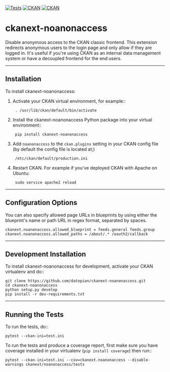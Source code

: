 [![Tests](https://github.com/datopian/ckanext-noanonaccess/actions/workflows/test.yml/badge.svg)](https://github.com/datopian/ckanext-noanonaccess/actions/workflows/test.yml) [![CKAN](https://img.shields.io/badge/ckan-2.10.x-blue.svg)]() [![CKAN](https://img.shields.io/badge/ckan-2.9.x-blue.svg)]()

ckanext-noanonaccess
=============

Disable anonymous access to the CKAN classic frontend. This extension redirects anonymous users to the login page and only allow if they are logged in. It's useful if you're using CKAN as an internal data management system or have  a decoupled frontend for the end users.



------------
Installation
------------

To install ckanext-noanonaccess:

1. Activate your CKAN virtual environment, for example::

        . /usr/lib/ckan/default/bin/activate

2. Install the ckanext-noanonaccess Python package into your virtual environment::

        pip install ckanext-noanonaccess

3. Add ``noanonaccess`` to the ``ckan.plugins`` setting in your CKAN
   config file (by default the config file is located at;)

        /etc/ckan/default/production.ini

4. Restart CKAN. For example if you've deployed CKAN with Apache on Ubuntu:

        sudo service apache2 reload

--------------------
Configuration Options
--------------------
You can also specify allowed page URLs in blueprints by using either the blueprint's name or path URL in regex format, separated by spaces.

    ckanext.noanonaccess.allowed_blueprint = feeds.general feeds.group
    ckanext.noanonaccess.allowed_paths = /about/.* /oauth2/callback

------------------------
Development Installation
------------------------

To install ckanext-noanonaccess for development, activate your CKAN virtualenv and
do::

    git clone https://github.com/datopian/ckanext-noanonaccess.git
    cd ckanext-noanonaccess
    python setup.py develop
    pip install -r dev-requirements.txt


-----------------
Running the Tests
-----------------

To run the tests, do::

    pytest --ckan-ini=test.ini 

To run the tests and produce a coverage report, first make sure you have
coverage installed in your virtualenv (``pip install coverage``) then run::

    pytest --ckan-ini=test.ini --cov=ckanext.noanonaccess --disable-warnings ckanext/noanonaccess/tests
